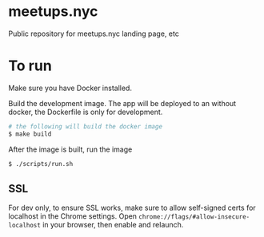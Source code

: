 # meetups.nyc
Public repository for meetups.nyc landing page, etc

# To run
Make sure you have Docker installed.

Build the development image. The app will be deployed to an without docker, the
Dockerfile is only for development.

```bash
# the following will build the docker image
$ make build
```

After the image is built, run the image
```bash
$ ./scripts/run.sh
```

## SSL
For dev only, to ensure SSL works, make sure to allow self-signed certs for
localhost in the Chrome settings. Open
`chrome://flags/#allow-insecure-localhost` in your browser, then enable and
relaunch.
